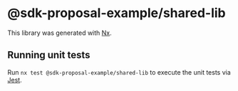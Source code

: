 # @sdk-proposal-example/shared-lib

This library was generated with [Nx](https://nx.dev).

## Running unit tests

Run `nx test @sdk-proposal-example/shared-lib` to execute the unit tests via [Jest](https://jestjs.io).
